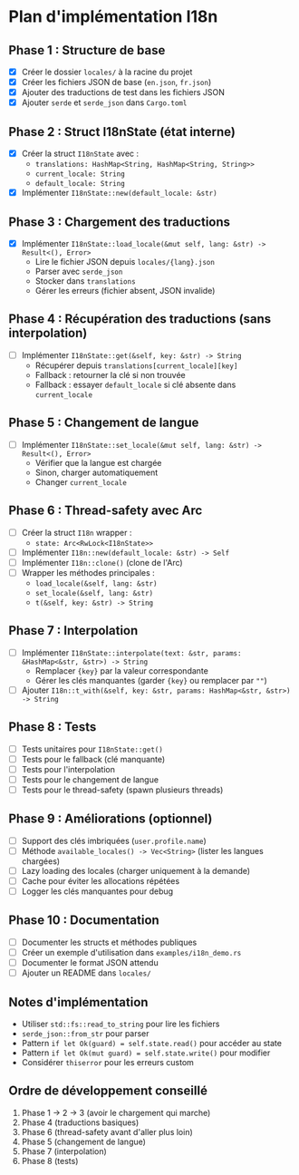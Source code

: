 # Plan d'implémentation I18n

## Phase 1 : Structure de base
- [X] Créer le dossier `locales/` à la racine du projet
- [X] Créer les fichiers JSON de base (`en.json`, `fr.json`)
- [X] Ajouter des traductions de test dans les fichiers JSON
- [X] Ajouter `serde` et `serde_json` dans `Cargo.toml`

## Phase 2 : Struct I18nState (état interne)
- [X] Créer la struct `I18nState` avec :
  - `translations: HashMap<String, HashMap<String, String>>`
  - `current_locale: String`
  - `default_locale: String`
- [X] Implémenter `I18nState::new(default_locale: &str)`

## Phase 3 : Chargement des traductions
- [X] Implémenter `I18nState::load_locale(&mut self, lang: &str) -> Result<(), Error>`
  - Lire le fichier JSON depuis `locales/{lang}.json`
  - Parser avec `serde_json`
  - Stocker dans `translations`
  - Gérer les erreurs (fichier absent, JSON invalide)

## Phase 4 : Récupération des traductions (sans interpolation)
- [ ] Implémenter `I18nState::get(&self, key: &str) -> String`
  - Récupérer depuis `translations[current_locale][key]`
  - Fallback : retourner la clé si non trouvée
  - Fallback : essayer `default_locale` si clé absente dans `current_locale`

## Phase 5 : Changement de langue
- [ ] Implémenter `I18nState::set_locale(&mut self, lang: &str) -> Result<(), Error>`
  - Vérifier que la langue est chargée
  - Sinon, charger automatiquement
  - Changer `current_locale`

## Phase 6 : Thread-safety avec Arc<RwLock>
- [ ] Créer la struct `I18n` wrapper :
  - `state: Arc<RwLock<I18nState>>`
- [ ] Implémenter `I18n::new(default_locale: &str) -> Self`
- [ ] Implémenter `I18n::clone()` (clone de l'Arc)
- [ ] Wrapper les méthodes principales :
  - `load_locale(&self, lang: &str)`
  - `set_locale(&self, lang: &str)`
  - `t(&self, key: &str) -> String`

## Phase 7 : Interpolation
- [ ] Implémenter `I18nState::interpolate(text: &str, params: &HashMap<&str, &str>) -> String`
  - Remplacer `{key}` par la valeur correspondante
  - Gérer les clés manquantes (garder `{key}` ou remplacer par `""`)
- [ ] Ajouter `I18n::t_with(&self, key: &str, params: HashMap<&str, &str>) -> String`

## Phase 8 : Tests
- [ ] Tests unitaires pour `I18nState::get()`
- [ ] Tests pour le fallback (clé manquante)
- [ ] Tests pour l'interpolation
- [ ] Tests pour le changement de langue
- [ ] Tests pour le thread-safety (spawn plusieurs threads)

## Phase 9 : Améliorations (optionnel)
- [ ] Support des clés imbriquées (`user.profile.name`)
- [ ] Méthode `available_locales() -> Vec<String>` (lister les langues chargées)
- [ ] Lazy loading des locales (charger uniquement à la demande)
- [ ] Cache pour éviter les allocations répétées
- [ ] Logger les clés manquantes pour debug

## Phase 10 : Documentation
- [ ] Documenter les structs et méthodes publiques
- [ ] Créer un exemple d'utilisation dans `examples/i18n_demo.rs`
- [ ] Documenter le format JSON attendu
- [ ] Ajouter un README dans `locales/`

## Notes d'implémentation
- Utiliser `std::fs::read_to_string` pour lire les fichiers
- `serde_json::from_str` pour parser
- Pattern `if let Ok(guard) = self.state.read()` pour accéder au state
- Pattern `if let Ok(mut guard) = self.state.write()` pour modifier
- Considérer `thiserror` pour les erreurs custom

## Ordre de développement conseillé
1. Phase 1 → 2 → 3 (avoir le chargement qui marche)
2. Phase 4 (traductions basiques)
3. Phase 6 (thread-safety avant d'aller plus loin)
4. Phase 5 (changement de langue)
5. Phase 7 (interpolation)
6. Phase 8 (tests)